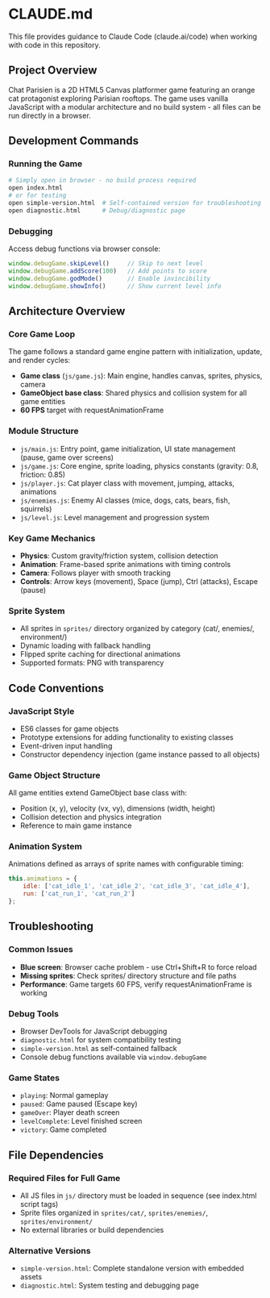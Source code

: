 # CLAUDE.md

This file provides guidance to Claude Code (claude.ai/code) when working with code in this repository.

## Project Overview

Chat Parisien is a 2D HTML5 Canvas platformer game featuring an orange cat protagonist exploring Parisian rooftops. The game uses vanilla JavaScript with a modular architecture and no build system - all files can be run directly in a browser.

## Development Commands

### Running the Game
```bash
# Simply open in browser - no build process required
open index.html
# or for testing
open simple-version.html  # Self-contained version for troubleshooting
open diagnostic.html      # Debug/diagnostic page
```

### Debugging
Access debug functions via browser console:
```javascript
window.debugGame.skipLevel()     // Skip to next level
window.debugGame.addScore(100)   // Add points to score
window.debugGame.godMode()       // Enable invincibility
window.debugGame.showInfo()      // Show current level info
```

## Architecture Overview

### Core Game Loop
The game follows a standard game engine pattern with initialization, update, and render cycles:
- **Game class** (`js/game.js`): Main engine, handles canvas, sprites, physics, camera
- **GameObject base class**: Shared physics and collision system for all game entities
- **60 FPS** target with requestAnimationFrame

### Module Structure
- `js/main.js`: Entry point, game initialization, UI state management (pause, game over screens)
- `js/game.js`: Core engine, sprite loading, physics constants (gravity: 0.8, friction: 0.85)
- `js/player.js`: Cat player class with movement, jumping, attacks, animations
- `js/enemies.js`: Enemy AI classes (mice, dogs, cats, bears, fish, squirrels)
- `js/level.js`: Level management and progression system

### Key Game Mechanics
- **Physics**: Custom gravity/friction system, collision detection
- **Animation**: Frame-based sprite animations with timing controls
- **Camera**: Follows player with smooth tracking
- **Controls**: Arrow keys (movement), Space (jump), Ctrl (attacks), Escape (pause)

### Sprite System
- All sprites in `sprites/` directory organized by category (cat/, enemies/, environment/)
- Dynamic loading with fallback handling
- Flipped sprite caching for directional animations
- Supported formats: PNG with transparency

## Code Conventions

### JavaScript Style
- ES6 classes for game objects
- Prototype extensions for adding functionality to existing classes
- Event-driven input handling
- Constructor dependency injection (game instance passed to all objects)

### Game Object Structure
All game entities extend GameObject base class with:
- Position (x, y), velocity (vx, vy), dimensions (width, height)
- Collision detection and physics integration
- Reference to main game instance

### Animation System
Animations defined as arrays of sprite names with configurable timing:
```javascript
this.animations = {
    idle: ['cat_idle_1', 'cat_idle_2', 'cat_idle_3', 'cat_idle_4'],
    run: ['cat_run_1', 'cat_run_2']
};
```

## Troubleshooting

### Common Issues
- **Blue screen**: Browser cache problem - use Ctrl+Shift+R to force reload
- **Missing sprites**: Check sprites/ directory structure and file paths
- **Performance**: Game targets 60 FPS, verify requestAnimationFrame is working

### Debug Tools
- Browser DevTools for JavaScript debugging
- `diagnostic.html` for system compatibility testing
- `simple-version.html` as self-contained fallback
- Console debug functions available via `window.debugGame`

### Game States
- `playing`: Normal gameplay
- `paused`: Game paused (Escape key)
- `gameOver`: Player death screen
- `levelComplete`: Level finished screen
- `victory`: Game completed

## File Dependencies

### Required Files for Full Game
- All JS files in `js/` directory must be loaded in sequence (see index.html script tags)
- Sprite files organized in `sprites/cat/`, `sprites/enemies/`, `sprites/environment/`
- No external libraries or build dependencies

### Alternative Versions
- `simple-version.html`: Complete standalone version with embedded assets
- `diagnostic.html`: System testing and debugging page